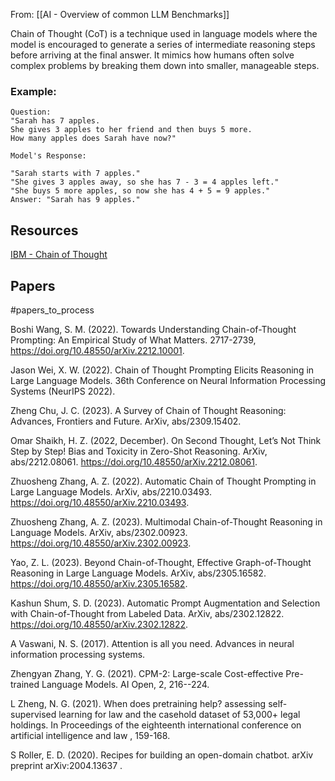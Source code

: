 From: [[AI - Overview of common LLM Benchmarks]]

Chain of Thought (CoT) is a technique used in language models where the model is encouraged to generate a series of intermediate reasoning steps before arriving at the final answer. It mimics how humans often solve complex problems by breaking them down into smaller, manageable steps.

### Example:
	Question:
	"Sarah has 7 apples. 
	She gives 3 apples to her friend and then buys 5 more. 
	How many apples does Sarah have now?"
	
	Model's Response:
	
	"Sarah starts with 7 apples."
	"She gives 3 apples away, so she has 7 - 3 = 4 apples left."
	"She buys 5 more apples, so now she has 4 + 5 = 9 apples."
	Answer: "Sarah has 9 apples."

## Resources
[IBM - Chain of Thought](https://www.ibm.com/topics/chain-of-thoughts#f01) 


## Papers 
#papers_to_process 

Boshi Wang, S. M. (2022). Towards Understanding Chain-of-Thought Prompting: An Empirical Study of What Matters. 2717-2739, https://doi.org/10.48550/arXiv.2212.10001.

Jason Wei, X. W. (2022). Chain of Thought Prompting Elicits Reasoning in Large Language Models. 36th Conference on Neural Information Processing Systems (NeurIPS 2022).

Zheng Chu, J. C. (2023). A Survey of Chain of Thought Reasoning: Advances, Frontiers and Future. ArXiv, abs/2309.15402.

Omar Shaikh, H. Z. (2022, December). On Second Thought, Let’s Not Think Step by Step! Bias and Toxicity in Zero-Shot Reasoning. ArXiv, abs/2212.08061. https://doi.org/10.48550/arXiv.2212.08061.

Zhuosheng Zhang, A. Z. (2022). Automatic Chain of Thought Prompting in Large Language Models. ArXiv, abs/2210.03493. https://doi.org/10.48550/arXiv.2210.03493.

Zhuosheng Zhang, A. Z. (2023). Multimodal Chain-of-Thought Reasoning in Language Models. ArXiv, abs/2302.00923. https://doi.org/10.48550/arXiv.2302.00923.

Yao, Z. L. (2023). Beyond Chain-of-Thought, Effective Graph-of-Thought Reasoning in Large Language Models. ArXiv, abs/2305.16582. https://doi.org/10.48550/arXiv.2305.16582.

Kashun Shum, S. D. (2023). Automatic Prompt Augmentation and Selection with Chain-of-Thought from Labeled Data. ArXiv, abs/2302.12822. https://doi.org/10.48550/arXiv.2302.12822.

A Vaswani, N. S. (2017). Attention is all you need. Advances in neural information processing systems.

Zhengyan Zhang, Y. G. (2021). CPM-2: Large-scale Cost-effective Pre-trained Language Models. AI Open, 2, 216--224.

L Zheng, N. G. (2021). When does pretraining help? assessing self-supervised learning for law and the casehold dataset of 53,000+ legal holdings. In Proceedings of the eighteenth international conference on artificial intelligence and law , 159-168.

S Roller, E. D. (2020). Recipes for building an open-domain chatbot. arXiv preprint arXiv:2004.13637 .

